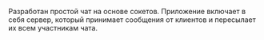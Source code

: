  Разработан простой чат на основе сокетов. Приложение включает в себя сервер, который принимает сообщения от клиентов и пересылает их всем участникам чата.
